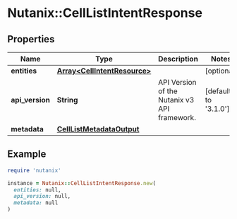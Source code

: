 # Nutanix::CellListIntentResponse

## Properties

| Name | Type | Description | Notes |
| ---- | ---- | ----------- | ----- |
| **entities** | [**Array&lt;CellIntentResource&gt;**](CellIntentResource.md) |  | [optional] |
| **api_version** | **String** | API Version of the Nutanix v3 API framework. | [default to &#39;3.1.0&#39;] |
| **metadata** | [**CellListMetadataOutput**](CellListMetadataOutput.md) |  |  |

## Example

```ruby
require 'nutanix'

instance = Nutanix::CellListIntentResponse.new(
  entities: null,
  api_version: null,
  metadata: null
)
```

